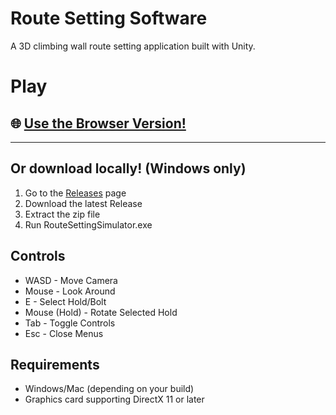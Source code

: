 # Route Setting Software

A 3D climbing wall route setting application built with Unity.

# Play
## 🌐 [Use the Browser Version!](https://stevensatish.itch.io/route-setting-simulator)
---
## Or download locally! (Windows only)
1. Go to the [Releases](https://github.com/StevenSatish/Route-Setting-Simulator/releases) page
2. Download the latest Release
3. Extract the zip file
4. Run RouteSettingSimulator.exe

## Controls

- WASD - Move Camera
- Mouse - Look Around
- E - Select Hold/Bolt
- Mouse (Hold) - Rotate Selected Hold
- Tab - Toggle Controls
- Esc - Close Menus

## Requirements

- Windows/Mac (depending on your build)
- Graphics card supporting DirectX 11 or later
